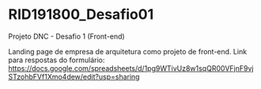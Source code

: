 # RID191800_Desafio01
Projeto DNC - Desafio 1 (Front-end)

Landing page de empresa de arquitetura como projeto de front-end.
Link para respostas do formulário: https://docs.google.com/spreadsheets/d/1pg9WTivUz8w1sqQR00VFjnF9vjSTzohbFVf1Xmo4dew/edit?usp=sharing
